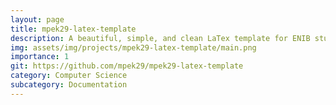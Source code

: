 ```yaml
---
layout: page
title: mpek29-latex-template
description: A beautiful, simple, and clean LaTex template for ENIB students who want to write a project report.
img: assets/img/projects/mpek29-latex-template/main.png
importance: 1
git: https://github.com/mpek29/mpek29-latex-template
category: Computer Science
subcategory: Documentation
---
```




